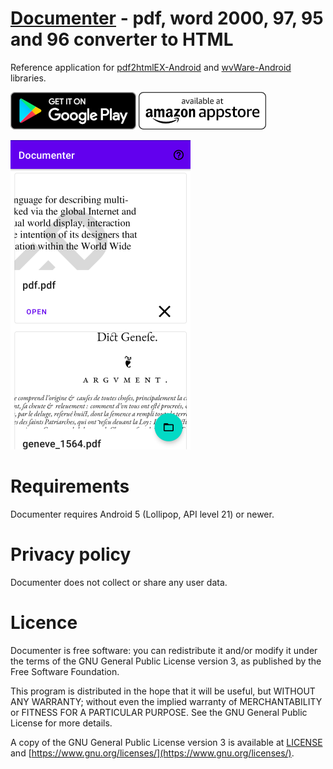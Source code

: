# [Documenter](https://www.viliussutkus89.com/documenter/) - pdf, word 2000, 97, 95 and 96 converter to HTML

Reference application for [pdf2htmlEX-Android](https://github.com/ViliusSutkus89/pdf2htmlEX-Android) and [wvWare-Android](https://github.com/ViliusSutkus89/wvWare-Android) libraries.

[![Get Documenter on Google Play!](/badges/en_badge_web_generic_cropped_60.png)](https://play.google.com/store/apps/details?id=com.viliussutkus89.documenter&utm_source=GitHub)
[![Documenter is available on Amazon Appstore!](/badges/amazon-appstore-badge-english-white_60.png)](https://www.amazon.com/dp/B0B787D678)

![Screenshot](/images/home.png)

# Requirements

Documenter requires Android 5 (Lollipop, API level 21) or newer.

# Privacy policy

Documenter does not collect or share any user data.

# Licence

Documenter is free software: you can redistribute it and/or modify
it under the terms of the GNU General Public License version 3,
as published by the Free Software Foundation.

This program is distributed in the hope that it will be useful,
but WITHOUT ANY WARRANTY; without even the implied warranty of
MERCHANTABILITY or FITNESS FOR A PARTICULAR PURPOSE.  See the
GNU General Public License for more details.

A copy of the GNU General Public License version 3 is available
at [LICENSE](/LICENSE) and [https://www.gnu.org/licenses/](https://www.gnu.org/licenses/).
